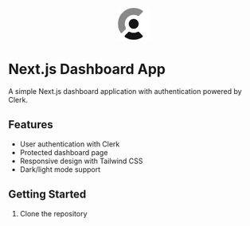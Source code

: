 <p align="center">
  <picture>
    <source media="(prefers-color-scheme: dark)" srcset="./public/light-logo.png">
    <img src="./public/dark-logo.png" height="64">
  </picture>
</p>

# Next.js Dashboard App

A simple Next.js dashboard application with authentication powered by Clerk.

## Features

- User authentication with Clerk
- Protected dashboard page
- Responsive design with Tailwind CSS
- Dark/light mode support

## Getting Started

1. Clone the repository
